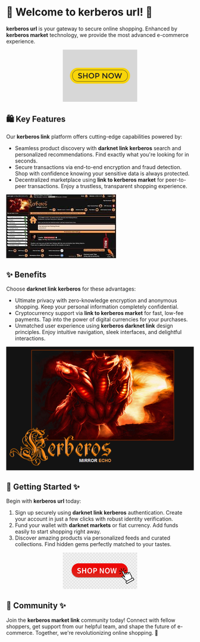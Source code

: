 # 🛒 Welcome to **kerberos url**! 🚀

**kerberos url** is your gateway to secure online shopping. Enhanced by **kerberos market** technology, we provide the most advanced e-commerce experience.

<div align='center'>

<img src='.github/assets/images/readme/shop/buttons/shop-now-text-web-buttons-icon-label-ecommerce-web-button-shop-or-buy-vector.jpg' alt='buttons' width='200'/>

</div>

## 🛍️ Key Features

Our **kerberos link** platform offers cutting-edge capabilities powered by:

- Seamless product discovery with **darknet link kerberos** search and personalized recommendations. Find exactly what you're looking for in seconds.
- Secure transactions via end-to-end encryption and fraud detection. Shop with confidence knowing your sensitive data is always protected.
- Decentralized marketplace using **link to kerberos market** for peer-to-peer transactions. Enjoy a trustless, transparent shopping experience.

![images](.github/assets/images/readme/shop/images/images.jpg)

## ✨ Benefits

Choose **darknet link kerberos** for these advantages:

- Ultimate privacy with zero-knowledge encryption and anonymous shopping. Keep your personal information completely confidential.
- Cryptocurrency support via **link to kerberos market** for fast, low-fee payments. Tap into the power of digital currencies for your purchases.
- Unmatched user experience using **kerberos darknet link** design principles. Enjoy intuitive navigation, sleek interfaces, and delightful interactions.

![images](.github/assets/images/readme/shop/images/How-To-Download-KMSAuto.png)

## 🚀 Getting Started ✨

Begin with **kerberos url** today:

1. Sign up securely using **darknet link kerberos** authentication. Create your account in just a few clicks with robust identity verification.
2. Fund your wallet with **darknet markets** or fiat currency. Add funds easily to start shopping right away.
3. Discover amazing products via personalized feeds and curated collections. Find hidden gems perfectly matched to your tastes.

<div align='center'>

<img src='.github/assets/images/readme/shop/buttons/360_F_435136055_9NxMQ4Mxn4vpAex1mOGYx67CMQfJNPMN.jpg' alt='buttons' width='200'/>

</div>

## 🤝 Community ✨

Join the **kerberos market link** community today! Connect with fellow shoppers, get support from our helpful team, and shape the future of e-commerce. Together, we're revolutionizing online shopping. 🌟